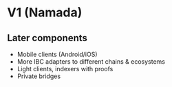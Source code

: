 # V1 (Namada)

## Later components

- Mobile clients (Android/iOS)
- More IBC adapters to different chains & ecosystems
- Light clients, indexers with proofs
- Private bridges
